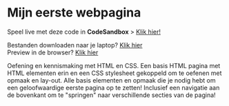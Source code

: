 # Mijn eerste webpagina

Speel live met deze code in **CodeSandbox** > [Klik hier!](https://codesandbox.io/s/github/CMD-Groningen/mijn-eerste-webpagina) 

Bestanden downloaden naar je laptop? [Klik hier](https://github.com/CMD-Groningen/mijn-eerste-webpagina/archive/refs/heads/master.zip)     
Preview in de browser? [Klik hier](https://htmlpreview.github.io/?https://github.com/CMD-Groningen/mijn-eerste-webpagina/blob/master/index.html)

Oefening en kennismaking met HTML en CSS. Een basis HTML pagina met HTML elementen erin en een CSS stylesheet gekoppeld om te oefenen met opmaak en lay-out. Alle basis elementen en opmaak die je nodig hebt om een geloofwaardige eerste pagina op te zetten! Inclusief een navigatie aan de bovenkant om te "springen" naar verschillende secties van de pagina!
